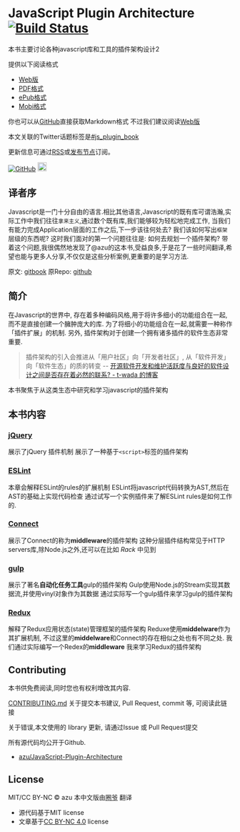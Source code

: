 # JavaScript Plugin Architecture [![Build Status](https://travis-ci.org/azu/JavaScript-Plugin-Architecture.svg?branch=master)](https://travis-ci.org/azu/JavaScript-Plugin-Architecture)

本书主要讨论各种javascript库和工具的插件架构设计2

提供以下阅读格式

- [Web版](https://ash0080.gitbooks.io/javascript-plugin-architecture/content/)
- [PDF格式](https://www.gitbook.com/download/pdf/book/ash0080/javascript-plugin-architecture)
- [ePub格式](https://www.gitbook.com/download/epub/book/ash0080/javascript-plugin-architecture)
- [Mobi格式](https://www.gitbook.com/download/mobi/book/ash0080/javascript-plugin-architecture)

你也可以从[GitHub](https://github.com/azu/JavaScript-Plugin-Architecture)直接获取Markdown格式
不过我们建议阅读[Web版](https://ash0080.gitbooks.io/javascript-plugin-architecture/content/)

本文关联的Twitter话题标签是[#js_plugin_book](https://twitter.com/search?f=tweets&q=%23js_plugin_book&src=typd "Twitter #js_plugin_book")

更新信息可通过[RSS](https://github.com/ash0080/JavaScript-Plugin-Architecture/releases.atom)或[发布节点](https://github.com/ash0080/JavaScript-Plugin-Architecture/releases)订阅。

<!-- textlint-disable -->

<a aria-label="Star azu/JavaScript-Plugin-Architecture on GitHub" href="https://github.com/azu/JavaScript-Plugin-Architecture" class="github-button"><img src="https://monosnap.com/file/MZsfLjZNkSNwTJ33apkwpBjlBZLbSh.png" alt="GitHub"></a> <a href="http://b.hatena.ne.jp/entry/https://github.com/azu/JavaScript-Plugin-Architecture" class="hatena-bookmark-button" data-hatena-bookmark-title="JavaScript Plugin Architecture" data-hatena-bookmark-layout="standard-balloon" data-hatena-bookmark-lang="ja" title="はてなブックマークに追加"><img src="https://b.st-hatena.com/images/entry-button/button-only@2x.png" alt="はてなブックマークに追加" width="20" height="20" style="border: none;" /></a>

<!-- textlint-enable -->

## 译者序

Javascript是一门十分自由的语言.相比其他语言,Javascript的既有库可谓浩瀚,实际工作中我们往往`拿来主义`,通过数个既有库,我们能够较为轻松地完成工作,
当我们有能力完成Application层面的工作之后,下一步该往何处去? 我们该如何写出`框架`层级的东西呢?
这时我们面对的第一个问题往往是: 如何去规划一个插件架构?
带着这个问题,我很偶然地发现了@azu的这本书,受益良多,于是花了一些时间翻译,希望也能与更多人分享,不仅仅是这些分析案例,更重要的是学习方法.

原文:      [gitbook](https://azu.gitbooks.io/javascript-plugin-architecture/content/)
原Repo:     [github](https://github.com/azu/JavaScript-Plugin-Architecture) 

## 简介

在Javascript的世界中, 存在着多种编码风格,用于将许多细小的功能组合在一起,而不是直接创建一个臃肿庞大的库.
为了将细小的功能组合在一起,就需要一种称作「插件扩展」的机制.
另外, 插件架构对于创建一个拥有诸多插件的软件生态非常重要.

> 插件架构的引入会推进从「用户社区」向「开发者社区」, 从「软件开发」向「软件生态」的质的转变
> -- [开源软件开发和维护活跃度与良好的软件设计之间是否存在着必然的联系? - t-wada 的博客](http://t-wada.hatenablog.jp/entry/active-oss-development-vs-simplicity "OSS開発の活発さの維持と良いソフトウェア設計の間には緊張関係があるのだろうか? - t-wadaのブログ")

本书聚焦于从这类生态中研究和学习javascript的插件架构

## 本书内容

### [jQuery](ja/jQuery/README.md)

展示了jQuery 插件机制
展示了一种基于`<script>`标签的插件架构

### [ESLint](ja/ESLint/README.md)

本章会解释ESLint的rules的扩展机制
ESLint将javascript代码转换为AST,然后在AST的基础上实现代码检查
通过试写一个实例插件来了解ESLint rules是如何工作的.

### [Connect](ja/connect/README.md)

展示了Connect的称为**middleware**的插件架构
这种分层插件结构常见于HTTP servers库,除Node.js之外,还可以在比如 _Rack_ 中见到

### [gulp](ja/gulp/README.md)

展示了著名**自动化任务工具**gulp的插件架构
Gulp使用Node.js的Stream实现其数据流,并使用vinyl对象作为其数据
通过实际写一个gulp插件来学习gulp的插件架构

### [Redux](ja/Redux/README.md)

解释了Redux应用状态(state)管理框架的插件架构
Reduxe使用**middelware**作为其扩展机制, 不过这里的**middelware**和Connect的存在相似之处也有不同之处.
我们通过实际编写一个Redex的**middleware** 我来学习Redux的插件架构

## Contributing

本书供免费阅读,同时您也有权利增改其内容.

[CONTRIBUTING.md](https://github.com/ash0080/JavaScript-Plugin-Architecture/blob/master/CONTRIBUTING.md)
关于提交本书建议, Pull Request, commit 等, 可阅读此链接

关于错误,本文使用的 library 更新, 请通过Issue 或 Pull Request提交

所有源代码均公开于Github.

- [azu/JavaScript-Plugin-Architecture](https://github.com/azu/JavaScript-Plugin-Architecture)

## License

MIT/CC BY-NC © azu
本中文版由[圈爷](https://github.com/ash0080) 翻译

- 源代码基于MIT license
- 文章基于[CC BY-NC 4.0](http://creativecommons.org/licenses/by-nc/4.0/ "CC BY-NC 4.0") license
